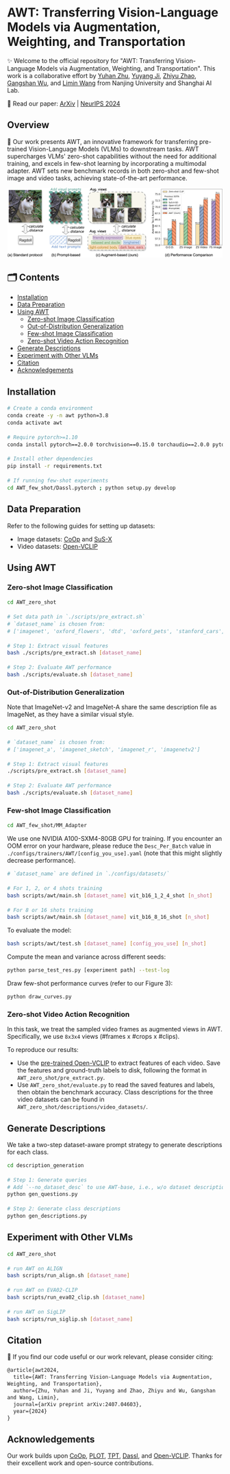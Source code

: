 # AWT: Transferring Vision-Language Models via Augmentation, Weighting, and Transportation

✨ Welcome to the official repository for "AWT: Transferring Vision-Language Models via Augmentation, Weighting, and Transportation". This work is a collaborative effort by [Yuhan Zhu](https://scholar.google.com/citations?user=ydgR3LgAAAAJ&hl=en), [Yuyang Ji](https://mcg.nju.edu.cn/), [Zhiyu Zhao](https://scholar.google.com/citations?user=2Ef8Y0IAAAAJ&hl=en), [Gangshan Wu](https://mcg.nju.edu.cn/member/gswu/en/index.html), and [Limin Wang](https://wanglimin.github.io/) from Nanjing University and Shanghai AI Lab.

🔗 Read our paper: [ArXiv](https://arxiv.org/abs/2407.04603) | [NeurIPS 2024](https://neurips.cc/virtual/2024/poster/94677)

## Overview

🚀 Our work presents AWT, an innovative framework for transferring pre-trained Vision-Language Models (VLMs) to downstream tasks. AWT supercharges VLMs' zero-shot capabilities without the need for additional training, and excels in few-shot learning by incorporating a multimodal adapter. AWT sets new benchmark records in both zero-shot and few-shot image and video tasks, achieving state-of-the-art performance.

![AWT Overview](images/AWT_teaser.png)

## 🗂 Contents

- [Installation](#installation)
- [Data Preparation](#data-preparation)
- [Using AWT](#using-awt)
  - [Zero-shot Image Classification](#zero-shot-image-classification)
  - [Out-of-Distribution Generalization](#out-of-distribution-generalization)
  - [Few-shot Image Classification](#few-shot-image-classification)
  - [Zero-shot Video Action Recognition](#zero-shot-video-action-recognition)
- [Generate Descriptions](#generate-descriptions)
- [Experiment with Other VLMs](#experiment-with-other-vlms)
- [Citation](#citation)
- [Acknowledgements](#acknowledgements)

## Installation
```bash
# Create a conda environment
conda create -y -n awt python=3.8
conda activate awt

# Require pytorch>=1.10
conda install pytorch==2.0.0 torchvision==0.15.0 torchaudio==2.0.0 pytorch-cuda=11.8 -c pytorch -c nvidia

# Install other dependencies 
pip install -r requirements.txt

# If running few-shot experiments
cd AWT_few_shot/Dassl.pytorch ; python setup.py develop
```

## Data Preparation
Refer to the following guides for setting up datasets:
- Image datasets: [CoOp](https://github.com/KaiyangZhou/CoOp/blob/main/DATASETS.md) and [SuS-X](https://github.com/vishaal27/SuS-X/blob/main/data/DATA.md)
- Video datasets: [Open-VCLIP](https://github.com/wengzejia1/Open-VCLIP)

## Using AWT

### Zero-shot Image Classification
```bash
cd AWT_zero_shot

# Set data path in `./scripts/pre_extract.sh`
# `dataset_name` is chosen from:
# ['imagenet', 'oxford_flowers', 'dtd', 'oxford_pets', 'stanford_cars', 'ucf101', 'caltech101', 'food101', 'sun397', 'fgvc_aircraft', 'eurosat', 'caltech256', 'cub', 'birdsnap']

# Step 1: Extract visual features
bash ./scripts/pre_extract.sh [dataset_name]

# Step 2: Evaluate AWT performance
bash ./scripts/evaluate.sh [dataset_name]
```

### Out-of-Distribution Generalization
Note that ImageNet-v2 and ImageNet-A share the same description file as ImageNet, as they have a similar visual style. 
```bash
cd AWT_zero_shot

# `dataset_name` is chosen from:
# ['imagenet_a', 'imagenet_sketch', 'imagenet_r', 'imagenetv2']

# Step 1: Extract visual features
./scripts/pre_extract.sh [dataset_name]

# Step 2: Evaluate AWT performance
bash ./scripts/evaluate.sh [dataset_name]
```

### Few-shot Image Classification
```bash
cd AWT_few_shot/MM_Adapter
```
We use one NVIDIA A100-SXM4-80GB GPU for training. If you encounter an OOM error on your hardware, please reduce the `Desc_Per_Batch` value in `./configs/trainers/AWT/[config_you_use].yaml` (note that this might slightly decrease performance).
```bash
# `dataset_name` are defined in `./configs/datasets/`

# For 1, 2, or 4 shots training
bash scripts/awt/main.sh [dataset_name] vit_b16_1_2_4_shot [n_shot]

# For 8 or 16 shots training
bash scripts/awt/main.sh [dataset_name] vit_b16_8_16_shot [n_shot]
```
To evaluate the model:
```bash
bash scripts/awt/test.sh [dataset_name] [config_you_use] [n_shot]
```
Compute the mean and variance across different seeds:
```bash
python parse_test_res.py [experiment path] --test-log
```
Draw few-shot performance curves (refer to our Figure 3):
```bash
python draw_curves.py
```
### Zero-shot Video Action Recognition

In this task, we treat the sampled video frames as augmented views in AWT. Specifically, we use `8x3x4` views (#frames x #crops x #clips).

To reproduce our results:
- Use the [pre-trained Open-VCLIP](https://github.com/wengzejia1/Open-VCLIP) to extract features of each video. Save the features and ground-truth labels to disk, following the format in `AWT_zero_shot/pre_extract.py`.
- Use `AWT_zero_shot/evaluate.py` to read the saved features and labels, then obtain the benchmark accuracy. Class descriptions for the three video datasets can be found in `AWT_zero_shot/descriptions/video_datasets/`.

## Generate Descriptions

We take a two-step dataset-aware prompt strategy to generate descriptions for each class.

```bash
cd description_generation

# Step 1: Generate queries
# Add `--no_dataset_desc` to use AWT-base, i.e., w/o dataset descriptions
python gen_questions.py

# Step 2: Generate class descriptions
python gen_descriptions.py
```

## Experiment with Other VLMs
```bash
cd AWT_zero_shot

# run AWT on ALIGN
bash scripts/run_align.sh [dataset_name]

# run AWT on EVA02-CLIP
bash scripts/run_eva02_clip.sh [dataset_name]

# run AWT on SigLIP
bash scripts/run_siglip.sh [dataset_name]
```

## Citation

🤗 If you find our code useful or our work relevant, please consider citing:

```
@article{awt2024,
  title={AWT: Transferring Vision-Language Models via Augmentation, Weighting, and Transportation},
  author={Zhu, Yuhan and Ji, Yuyang and Zhao, Zhiyu and Wu, Gangshan and Wang, Limin},
  journal={arXiv preprint arXiv:2407.04603},
  year={2024}
}
```

## Acknowledgements

Our work builds upon [CoOp](https://github.com/KaiyangZhou/CoOp), [PLOT](https://github.com/CHENGY12/PLOT), [TPT](https://github.com/azshue/TPT), [Dassl](https://github.com/KaiyangZhou/Dassl.pytorch), and [Open-VCLIP](https://github.com/wengzejia1/Open-VCLIP). Thanks for their excellent work and open-source contributions.